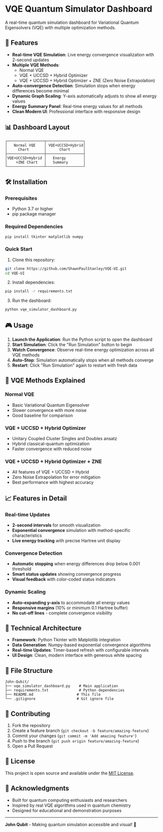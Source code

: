 # VQE Quantum Simulator Dashboard

A real-time quantum simulation dashboard for Variational Quantum Eigensolvers (VQE) with multiple optimization methods.

## 🚀 Features

- **Real-time VQE Simulation**: Live energy convergence visualization with 2-second updates
- **Multiple VQE Methods**: 
  - Normal VQE
  - VQE + UCCSD + Hybrid Optimizer
  - VQE + UCCSD + Hybrid Optimizer + ZNE (Zero Noise Extrapolation)
- **Auto-convergence Detection**: Simulation stops when energy differences become minimal
- **Dynamic Graph Scaling**: Y-axis automatically adjusts to show all energy values
- **Energy Summary Panel**: Real-time energy values for all methods
- **Clean Modern UI**: Professional interface with responsive design

## 📊 Dashboard Layout

```
┌─────────────────┬─────────────────┐
│   Normal VQE    │ VQE+UCCSD+Hybrid│
│     Chart       │      Chart      │
├─────────────────┼─────────────────┤
│VQE+UCCSD+Hybrid │   Energy        │
│    +ZNE Chart   │   Summary       │
└─────────────────┴─────────────────┘
```

## 🛠️ Installation

### Prerequisites
- Python 3.7 or higher
- pip package manager

### Required Dependencies
```bash
pip install tkinter matplotlib numpy
```

### Quick Start
1. Clone this repository:
```bash
git clone https://github.com/ShawnPaulStanley/VQE-UI.git
cd VQE-UI
```

2. Install dependencies:
```bash
pip install -r requirements.txt
```

3. Run the dashboard:
```bash
python vqe_simulator_dashboard.py
```

## 🎮 Usage

1. **Launch the Application**: Run the Python script to open the dashboard
2. **Start Simulation**: Click the "Run Simulation" button to begin
3. **Watch Convergence**: Observe real-time energy optimization across all VQE methods
4. **Auto-Stop**: Simulation automatically stops when all methods converge
5. **Restart**: Click "Run Simulation" again to restart with fresh data

## 🔬 VQE Methods Explained

### Normal VQE
- Basic Variational Quantum Eigensolver
- Slower convergence with more noise
- Good baseline for comparison

### VQE + UCCSD + Hybrid Optimizer
- Unitary Coupled Cluster Singles and Doubles ansatz
- Hybrid classical-quantum optimization
- Faster convergence with reduced noise

### VQE + UCCSD + Hybrid Optimizer + ZNE
- All features of VQE + UCCSD + Hybrid
- Zero Noise Extrapolation for error mitigation
- Best performance with highest accuracy

## 📈 Features in Detail

### Real-time Updates
- **2-second intervals** for smooth visualization
- **Exponential convergence** simulation with method-specific characteristics
- **Live energy tracking** with precise Hartree unit display

### Convergence Detection
- **Automatic stopping** when energy differences drop below 0.001 threshold
- **Smart status updates** showing convergence progress
- **Visual feedback** with color-coded status indicators

### Dynamic Scaling
- **Auto-expanding y-axis** to accommodate all energy values
- **Responsive margins** (10% or minimum 0.1 Hartree buffer)
- **No cut-off lines** - complete convergence visibility

## 🎨 Technical Architecture

- **Framework**: Python Tkinter with Matplotlib integration
- **Data Generation**: Numpy-based exponential convergence algorithms
- **Real-time Updates**: Timer-based refresh with configurable intervals
- **UI Design**: Clean, modern interface with generous white spacing

## 📁 File Structure

```
John-Qubit/
├── vqe_simulator_dashboard.py    # Main application
├── requirements.txt              # Python dependencies
├── README.md                    # This file
└── .gitignore                   # Git ignore file
```

## 🤝 Contributing

1. Fork the repository
2. Create a feature branch (`git checkout -b feature/amazing-feature`)
3. Commit your changes (`git commit -m 'Add amazing feature'`)
4. Push to the branch (`git push origin feature/amazing-feature`)
5. Open a Pull Request

## 📝 License

This project is open source and available under the [MIT License](LICENSE).

## 🙏 Acknowledgments

- Built for quantum computing enthusiasts and researchers
- Inspired by real VQE algorithms used in quantum chemistry
- Designed for educational and demonstration purposes

---

**John Qubit** - Making quantum simulation accessible and visual! 🌟
